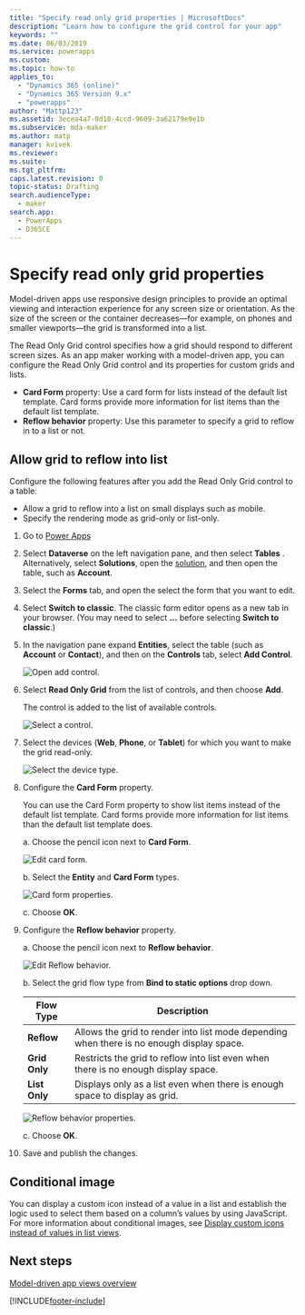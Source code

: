```yaml
---
title: "Specify read only grid properties | MicrosoftDocs"
description: "Learn how to configure the grid control for your app"
keywords: ""
ms.date: 06/03/2019
ms.service: powerapps
ms.custom: 
ms.topic: how-to
applies_to: 
  - "Dynamics 365 (online)"
  - "Dynamics 365 Version 9.x"
  - "powerapps"
author: "Mattp123"
ms.assetid: 3ecea4a7-0d18-4ccd-9609-3a62179e9e1b
ms.subservice: mda-maker
ms.author: matp
manager: kvivek
ms.reviewer: 
ms.suite: 
ms.tgt_pltfrm: 
caps.latest.revision: 0
topic-status: Drafting
search.audienceType: 
  - maker
search.app: 
  - PowerApps
  - D365CE
---
```


# Specify read only grid properties



Model-driven apps use responsive design principles to provide an optimal viewing and interaction experience for any screen size or orientation. As the size of the screen or the container decreases—for example, on phones and smaller viewports—the grid is transformed into a list.

The Read Only Grid control specifies how a grid should respond to different screen sizes. As an app maker working with a model-driven app, you can configure the Read Only Grid control and its properties for custom grids and lists.

- **Card Form** property: Use a card form for lists instead of the default list template. Card forms provide more information for list items than the default list template.
- **Reflow behavior** property: Use this parameter to specify a grid to reflow in to a list or not.

## Allow grid to reflow into list

Configure the following features after you add the Read Only Grid control to a table:

- Allow a grid to reflow into a list on small displays such as mobile.
- Specify the rendering mode as grid-only or list-only.  

1. Go to [Power Apps](https://make.powerapps.com)

1. Select **Dataverse** on the left navigation pane, and then select **Tables** .  Alternatively, select **Solutions**, open the [solution](model-driven-app-glossary.md#solution), and then open the table, such as **Account**.

1. Select the **Forms** tab, and open the select the form that you want to edit.
1. Select **Switch to classic**. The classic form editor opens as a new tab in your browser. (You may need to select **...** before selecting **Switch to classic**.)

1. In the navigation pane expand **Entities**, select the table (such as **Account** or **Contact**), and then on the **Controls** tab, select **Add Control**.

    ![Open add control.](media/UnifiedInterface_ReadOnlyGrid_AddControl.png "Open Add Control")

1. Select **Read Only Grid** from the list of controls, and then choose **Add**.

    The control is added to the list of available controls.

    ![Select a control.](media/UnifiedInterface_ReadOnlyGrid_SelectControl.png "Select a Control")

1. Select the devices (**Web**, **Phone**, or **Tablet**) for which you want to make the grid read-only.

    ![Select the device type.](media/UnifiedInterface_ReadOnlyGrid_SelectDevice.png "Select devices")

1. Configure the **Card Form** property.

    You can use the Card Form property to show list items instead of the default list template. Card forms provide more information for list items than the default list template does.

    a. Choose the pencil icon next to **Card Form**.

    ![Edit card form.](media/UnifiedInterface_ReadOnlyGrid_CardForm.png "Edit card form")

    b.	Select the **Entity** and **Card Form** types.

    ![Card form properties.](media/UnifiedInterface_ReadOnlyGrid_CardFormProperties.png "Card form properties")

    c. Choose **OK**.
1. Configure the **Reflow behavior** property.

    a. Choose the pencil icon next to **Reflow behavior**.

    ![Edit Reflow behavior.](media/UnifiedInterface_ReadOnlyGrid_EditReflow.png "Edit Reflow behavior")

    b. Select the grid flow type from **Bind to static options** drop down.

    |Flow Type|Description|
    |--------------|--------------------|
    |**Reflow**|Allows the grid to render into list mode depending when there is no enough display space.|
    |**Grid Only**|Restricts the grid to reflow into list even when there is no enough display space.|
    |**List Only**|Displays only as a list even when there is enough space to display as grid.|

     ![Reflow behavior properties.](media/UnifiedInterface_ReadOnlyGrid_ReflowProperties.png "Reflow behavior properties")

    c. Choose **OK**.

1.	Save and publish the changes.

## Conditional image

You can display a custom icon instead of a value in a list and establish the logic used to select them based on a column’s values by using JavaScript. For more information about conditional images, see [Display custom icons instead of values in list views](../data-platform/display-custom-icons-instead.md).

## Next steps

[Model-driven app views overview](create-edit-views.md)

[!INCLUDE[footer-include](../../includes/footer-banner.md)]